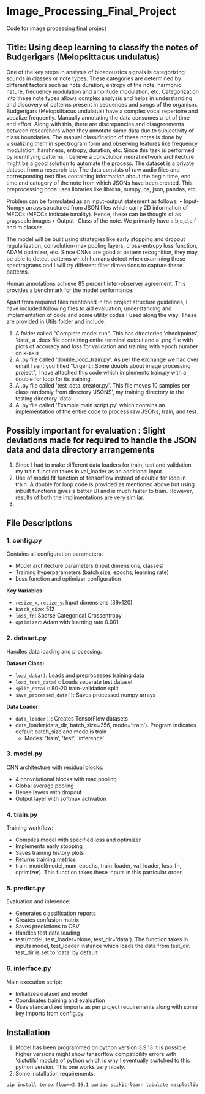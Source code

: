 # Image_Processing_Final_Project
Code for image processing final project

## Title: Using deep learning to classify the notes of Budgerigars (Melopsittacus undulatus) 

One of the key steps in analysis of bioacoustics signals is categorizing sounds in classes or note types. These categories are determined by different factors such as note duration, entropy of the note, harmonic nature, frequency modulation and amplitude modulation, etc. Categorization into these note types allows complex analysis and helps in understanding and discovery of patterns present in sequences and songs of the organism. Budgerigars (Melopsittacus undulatus) have a complex vocal repertoire and vocalize frequently. Manually annotating the data consumes a lot of time and effort. Along with this, there are discrepancies and disagreements between researchers when they annotate same data due to subjectivity of class boundaries. The manual classification of these notes is done by visualizing them in spectrogram form and observing features like frequency modulation, harshness, entropy, duration, etc. Since this task is performed by identifying patterns, I believe a convolution neural network architecture might be a good solution to automate the process. The dataset is a private dataset from a research lab. The data consists of raw audio files and corresponding text files containing information about the begin time, end time and category of the note from which JSONs have been created. This preprocessing code uses libraries like librosa, numpy, os, json, pandas, etc. 

Problem can be formulated as an input-output statement as follows: 
• Input- Numpy arrays structured from JSON files which carry 2D information of 
MFCCs (MFCCs indicate tonality). Hence, these can be thought of as 
grayscale images 
• Output- Class of the note. We primarily have a,b,c,d,e,f and m classes 

The model will be built using strategies like early stopping and dropout regularization, convolution-max pooling layers, cross-entropy loss function, ADAM optimizer, etc. Since CNNs are good at pattern recognition, they may be able to detect patterns which humans detect when examining these spectrograms and I will try different filter dimensions to capture these patterns. 

Human annotations achieve 85 percent inter-observer agreement. This provides a benchmark for the model performance.

Apart from required files mentioned in the project structure guidelines, I have included following files to aid evaluation, understanding and implementation of code and some utility codes I used along the way. These are provided in Utils folder and include:
1. A folder called "Complete model run". This has directories 'checkpoints', 'data', a .docx file containing entire terminal output and a .png file with plots of accuracy and loss for validation and training with epoch number on x-axis
2. A .py file called 'double_loop_train.py'. As per the exchange we had over email I sent you titled "Urgent : Some doubts about image processing project", I have attached this code which implements train.py with a double for loop for its training.
3. A .py file called 'test_data_creator.py'. This file moves 10 samples per class randomly from directory 'JSONS', my training directory to the testing directory 'data'
4. A .py file called 'Example main script.py' which contains an implementation of the entire code to process raw JSONs, train, and test.

## Possibly important for evaluation : Slight deviations made for required to handle the JSON data and data directory arrangements
1. Since I had to make different data loaders for train, test and validation my train function takes in val_loader as an additional input.
2. Use of model.fit function of tensorflow instead of double for loop in train. A double for loop code is provided as mentioned above but using inbuilt functions gives a better UI and is much faster to train. However, results of both the implimentations are very similar.
3. 


## File Descriptions

### 1. config.py
Contains all configuration parameters:
- Model architecture parameters (input dimensions, classes)
- Training hyperparameters (batch size, epochs, learning rate)
- Loss function and optimizer configuration

**Key Variables:**
- `resize_x`, `resize_y`: Input dimensions (39x120)
- `batch_size`: 512
- `loss_fn`: Sparse Categorical Crossentropy
- `optimizer`: Adam with learning rate 0.001

### 2. dataset.py
Handles data loading and processing:

**Dataset Class:**
- `load_data()`: Loads and preprocesses training data
- `load_test_data()`: Loads separate test dataset
- `split_data()`: 80-20 train-validation split
- `save_processed_data()`: Saves processed numpy arrays

**Data Loader:**
- `data_loader()`: Creates TensorFlow datasets
- data_loader(data_dir, batch_size=256, mode='train'). Program indicates default batch_size and mode is train
  - Modes: 'train', 'test', 'inference'

### 3. model.py
CNN architecture with residual blocks:
- 4 convolutional blocks with max pooling
- Global average pooling
- Dense layers with dropout
- Output layer with softmax activation

### 4. train.py
Training workflow:
- Compiles model with specified loss and optimizer
- Implements early stopping
- Saves training history plots
- Returns training metrics
- train_model(model, num_epochs, train_loader, val_loader, loss_fn, optimizer). This function takes these inputs in this particular order.

### 5. predict.py
Evaluation and inference:
- Generates classification reports
- Creates confusion matrix
- Saves predictions to CSV
- Handles test data loading
- test(model, test_loader=None, test_dir='data'). The function takes in inputs model, test_loader instance which loads the data from test_dir. test_dir is set to 'data' by default

### 6. interface.py
Main execution script:
- Initializes dataset and model
- Coordinates training and evaluation
- Uses standardized imports as per project requirements along with some key imports from config.py

## Installation
1. Model has been programmed on python version 3.9.13 It is possible higher versions might show tensorflow compatibility errors with 'distutils' module of python which is why I eventually switched to this python version. This one works very nicely.
2. Some installation requirements:
```bash
pip install tensorflow==2.16.1 pandas scikit-learn tabulate matplotlib numpy json os 
